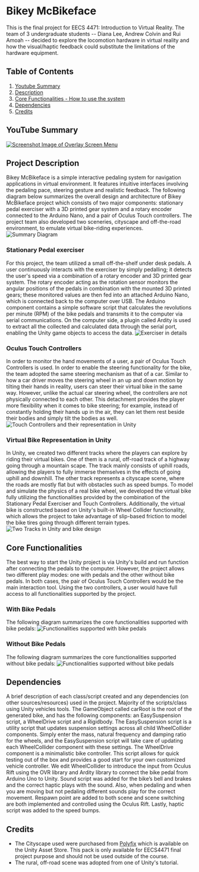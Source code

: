 # Bikey McBikeface
This is the final project for EECS 4471: Introduction to Virtual Reality. The team of 3 undergraduate students -- Diana Lee, Andrew Colvin and Rui Amoah -- decided to explore the locomotion hardware in virtual reality and how the visual/haptic feedback could substitute the limitations of the hardware equipment.

## Table of Contents
1. [Youtube Summary](#youtube-summary)
2. [Description](#project-description)
3. [Core Functionalities - How to use the system](#core-functionalities)
4. [Dependencies](#dependencies)
5. [Credits](#credits)

## YouTube Summary
[![Screenshot Image of Overlay Screen Menu](https://github.com/dianalee1022/Bikey-McBikeface/blob/master/Images/youtubeThumbnail.png)](https://www.youtube.com/watch?v=MPE8MiIXm6M)

## Project Description
Bikey McBikeface is a simple interactive pedaling system for navigation applications in virtual environment. It features intuitive interfaces involving the pedaling pace, steering gesture and realistic feedback. The following diagram below summarizes the overall design and architecture of Bikey McBikeface project which consists of two major components: stationary pedal exerciser with a 3D printed gear system and a rotary encoder connected to the Arduino Nano, and a pair of Oculus Touch controllers. The project team also developed two sceneries, cityscape and off-the-road environment, to emulate virtual bike-riding experiences.
![Summary Diagram](https://github.com/dianalee1022/Bikey-McBikeface/blob/master/Images/diagram.png)

### Stationary Pedal exerciser
For this project, the team utilized a small off-the-shelf under desk pedals. A user continuously interacts with the exerciser by simply pedalling; it detects the user's speed via a combination of a rotary encoder and 3D printed gear system. The rotary encoder acting as the rotation sensor monitors the angular positions of the pedals in combination with the mounted 3D printed gears; these monitored values are then fed into an attached Arduino Nano, which is connected back to the computer over USB. The Arduino component contains a simple software script that calculates the revolutions per minute (RPM) of the bike pedals and transmits it to the computer via serial communications. On the computer side, a plugin called Ardity is used to extract all the collected and calculated data through the serial port, enabling the Unity game objects to access the data.
![Exerciser in details](https://github.com/dianalee1022/Bikey-McBikeface/blob/master/Images/pedals_details.png)

### Oculus Touch Controllers
In order to monitor the hand movements of a user, a pair of Oculus Touch Controllers is used. In order to enable the steering functionality for the bike, the team adopted the same steering mechanism as that of a car. Similar to how a car driver moves the steering wheel in an up and down motion by tilting their hands in reality, users can steer their virtual bike in the same way. However, unlike the actual car steering wheel, the controllers are not physically connected to each other. This detachment provides the player more flexibility when it comes to bike steering; for example, instead of constantly holding their hands up in the air, they can let them rest beside their bodies and simply tilt the bodies as well.
![Touch Controllers and their representation in Unity](https://github.com/dianalee1022/Bikey-McBikeface/blob/master/Images/turn_left.png)

### Virtual Bike Representation in Unity
In Unity, we created two different tracks where the players can explore by riding their virtual bikes. One of them is a rural, off-road track of a highway going through a mountain scape. The track mainly consists of uphill roads, allowing the players to fully immerse themselves in the effects of going uphill and downhill. The other track represents a cityscape scene, where the roads are mostly flat but with obstacles such as speed bumps.
To model and simulate the physics of a real bike wheel, we developed the virtual bike fully utilizing the functionalities provided by the combination of the Stationary Pedal Exerciser and Touch Controllers. Additionally, the virtual bike is constructed based on Unity's built-in Wheel Collider functionality, which allows the project to take advantage of slip-based friction to model the bike tires going through different terrain types.
![Two Tracks in Unity and bike design](https://github.com/dianalee1022/Bikey-McBikeface/blob/master/Images/scene_horizontal.png)

## Core Functionalities
The best way to start the Unity project is via Unity's build and run function after connecting the pedals to the computer. However, the project allows two different play modes: one with pedals and the other without bike pedals. In both cases, the pair of Oculus Touch Controllers would be the main interaction tool. Using the two controllers, a user would have full access to all functionalities supported by the project.

### With Bike Pedals
The following diagram summarizes the core functionalities supported with bike pedals:
![Functionalities supported with bike pedals](https://github.com/dianalee1022/Bikey-McBikeface/blob/master/Images/with_pedals.png)

### Without Bike Pedals
The following diagram summarizes the core functionalities supported without bike pedals:
![Functionalities supported without bike pedals](https://github.com/dianalee1022/Bikey-McBikeface/blob/master/Images/without_pedals.png)

## Dependencies
A brief description of each class/script created and any dependencies (on other sources/resources) used in the project.
Majority of the scripts/class using Unity vehicles tools. The GameObject called carRoot is the root of the generated bike, and has the following components: an EasySuspension script, a WheelDrive script and a Rigidbody. The EasySuspension script is a utility script that updates suspension settings across all child WheelCollider components. Simply enter the mass, natural frequency and damping ratio for the wheels, and the EasySuspension script will take care of updating each WheelCollider component with these settings. The WheelDrive component is a minimalistic bike controller. This script allows for quick testing out of the box and provides a good start for your own customized vehicle controller.
We edit WheelCollider to introduce the input from Oculus Rift using the OVR library and Ardity library to connect the bike pedal from Arduino Uno to Unity. Sound script was added for the bike’s bell and brakes and the correct haptic plays with the sound. Also, when pedaling and when you are moving but not pedaling different sounds play for the correct movement. Respawn point are added to both scene and scene switching are both implemented and controlled using the Oculus Rift. Lastly, haptic script was added to the speed bumps.

## Credits
* The Cityscape used were purchased from [Polyfix](https://assetstore.unity.com/packages/3d/environments/urban/detailed-city-construction-pack-v-2-49183) which is available on the Unity Asset Store. This pack is only available for EECS4471 final project purpose and should not be used outside of the course.
* The rural, off-road scene was adopted from one of Unity's tutorial.
